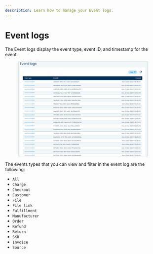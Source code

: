 ```yaml
---
description: Learn how to manage your Event logs.
---
```


# Event logs

The Event logs display the event type, event ID, and timestamp for the event.

<figure><img src="../../../../.gitbook/assets/1 EVENT LOGS (1).png" alt=""><figcaption></figcaption></figure>

The events types that you can view and filter in the event log are the following:

* `All`
* `Charge`
* `Checkout`
* `Customer`
* `File`
* `File link`
* `Fulfillment`
* `Manufacturer`
* `Order`
* `Refund`
* `Return`
* `SKU`
* `Invoice`
* `Source`
